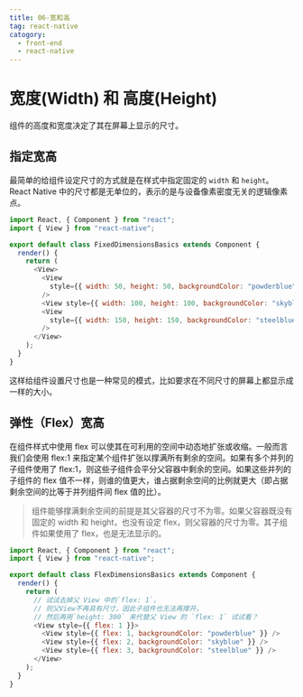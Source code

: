 ```yaml
---
title: 06-宽和高
tag: react-native
catogory:
  - front-end
  - react-native
---
```


# 宽度(Width) 和 高度(Height)

组件的高度和宽度决定了其在屏幕上显示的尺寸。

## 指定宽高

最简单的给组件设定尺寸的方式就是在样式中指定固定的 `width` 和 `height`。React Native 中的尺寸都是无单位的，表示的是与设备像素密度无关的逻辑像素点。

```js
import React, { Component } from "react";
import { View } from "react-native";

export default class FixedDimensionsBasics extends Component {
  render() {
    return (
      <View>
        <View
          style={{ width: 50, height: 50, backgroundColor: "powderblue" }}
        />
        <View style={{ width: 100, height: 100, backgroundColor: "skyblue" }} />
        <View
          style={{ width: 150, height: 150, backgroundColor: "steelblue" }}
        />
      </View>
    );
  }
}
```

这样给组件设置尺寸也是一种常见的模式，比如要求在不同尺寸的屏幕上都显示成一样的大小。

## 弹性（Flex）宽高

在组件样式中使用 flex 可以使其在可利用的空间中动态地扩张或收缩。一般而言我们会使用 flex:1 来指定某个组件扩张以撑满所有剩余的空间。如果有多个并列的子组件使用了 flex:1，则这些子组件会平分父容器中剩余的空间。如果这些并列的子组件的 flex 值不一样，则谁的值更大，谁占据剩余空间的比例就更大（即占据剩余空间的比等于并列组件间 flex 值的比）。

> 组件能够撑满剩余空间的前提是其父容器的尺寸不为零。如果父容器既没有固定的 width 和 height，也没有设定 flex，则父容器的尺寸为零。其子组件如果使用了 flex，也是无法显示的。

```js
import React, { Component } from "react";
import { View } from "react-native";

export default class FlexDimensionsBasics extends Component {
  render() {
    return (
      // 试试去掉父 View 中的`flex: 1`。
      // 则父View不再具有尺寸，因此子组件也无法再撑开。
      // 然后再用`height: 300` 来代替父 View 的 `flex: 1` 试试看？
      <View style={{ flex: 1 }}>
        <View style={{ flex: 1, backgroundColor: "powderblue" }} />
        <View style={{ flex: 2, backgroundColor: "skyblue" }} />
        <View style={{ flex: 3, backgroundColor: "steelblue" }} />
      </View>
    );
  }
}
```
